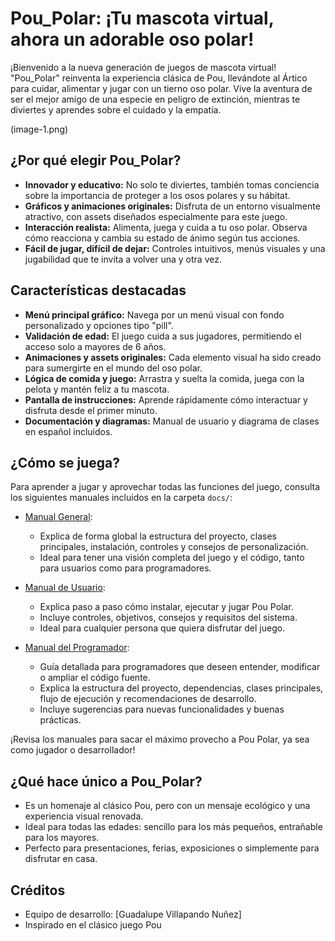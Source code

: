 # Pou_Polar: ¡Tu mascota virtual, ahora un adorable oso polar!

¡Bienvenido a la nueva generación de juegos de mascota virtual! "Pou_Polar" reinventa la experiencia clásica de Pou, llevándote al Ártico para cuidar, alimentar y jugar con un tierno oso polar. Vive la aventura de ser el mejor amigo de una especie en peligro de extinción, mientras te diviertes y aprendes sobre el cuidado y la empatía.

(image-1.png)

## ¿Por qué elegir Pou_Polar?
- **Innovador y educativo:** No solo te diviertes, también tomas conciencia sobre la importancia de proteger a los osos polares y su hábitat.
- **Gráficos y animaciones originales:** Disfruta de un entorno visualmente atractivo, con assets diseñados especialmente para este juego.
- **Interacción realista:** Alimenta, juega y cuida a tu oso polar. Observa cómo reacciona y cambia su estado de ánimo según tus acciones.
- **Fácil de jugar, difícil de dejar:** Controles intuitivos, menús visuales y una jugabilidad que te invita a volver una y otra vez.


## Características destacadas
- **Menú principal gráfico:** Navega por un menú visual con fondo personalizado y opciones tipo "pill".
- **Validación de edad:** El juego cuida a sus jugadores, permitiendo el acceso solo a mayores de 6 años.
- **Animaciones y assets originales:** Cada elemento visual ha sido creado para sumergirte en el mundo del oso polar.
- **Lógica de comida y juego:** Arrastra y suelta la comida, juega con la pelota y mantén feliz a tu mascota.
- **Pantalla de instrucciones:** Aprende rápidamente cómo interactuar y disfruta desde el primer minuto.
- **Documentación y diagramas:** Manual de usuario y diagrama de clases en español incluidos.


## ¿Cómo se juega?

Para aprender a jugar y aprovechar todas las funciones del juego, consulta los siguientes manuales incluidos en la carpeta `docs/`:

- [Manual General](docs/Manual_General.md):
  - Explica de forma global la estructura del proyecto, clases principales, instalación, controles y consejos de personalización.
  - Ideal para tener una visión completa del juego y el código, tanto para usuarios como para programadores.

- [Manual de Usuario](docs/manual.md):
  - Explica paso a paso cómo instalar, ejecutar y jugar Pou Polar.
  - Incluye controles, objetivos, consejos y requisitos del sistema.
  - Ideal para cualquier persona que quiera disfrutar del juego.

- [Manual del Programador](docs/Manual_Programador.md):
  - Guía detallada para programadores que deseen entender, modificar o ampliar el código fuente.
  - Explica la estructura del proyecto, dependencias, clases principales, flujo de ejecución y recomendaciones de desarrollo.
  - Incluye sugerencias para nuevas funcionalidades y buenas prácticas.

¡Revisa los manuales para sacar el máximo provecho a Pou Polar, ya sea como jugador o desarrollador!


## ¿Qué hace único a Pou_Polar?
- Es un homenaje al clásico Pou, pero con un mensaje ecológico y una experiencia visual renovada.
- Ideal para todas las edades: sencillo para los más pequeños, entrañable para los mayores.
- Perfecto para presentaciones, ferias, exposiciones o simplemente para disfrutar en casa.



## Créditos
- Equipo de desarrollo: [Guadalupe Villapando Nuñez]
- Inspirado en el clásico juego Pou

